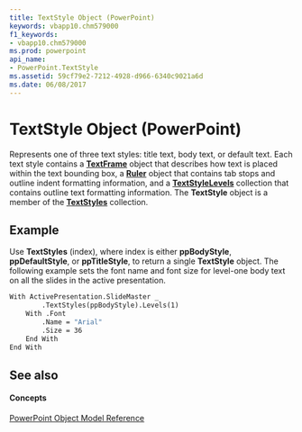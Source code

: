 ```yaml
---
title: TextStyle Object (PowerPoint)
keywords: vbapp10.chm579000
f1_keywords:
- vbapp10.chm579000
ms.prod: powerpoint
api_name:
- PowerPoint.TextStyle
ms.assetid: 59cf79e2-7212-4928-d966-6340c9021a6d
ms.date: 06/08/2017
---
```



# TextStyle Object (PowerPoint)

Represents one of three text styles: title text, body text, or default text. Each text style contains a  **[TextFrame](PowerPoint.TextFrame.md)** object that describes how text is placed within the text bounding box, a **[Ruler](PowerPoint.Ruler.md)** object that contains tab stops and outline indent formatting information, and a **[TextStyleLevels](PowerPoint.TextStyleLevels.md)** collection that contains outline text formatting information. The **TextStyle** object is a member of the **[TextStyles](PowerPoint.TextStyles.md)** collection.


## Example

Use  **TextStyles** (index), where index is either **ppBodyStyle**, **ppDefaultStyle**, or **ppTitleStyle**, to return a single **TextStyle** object. The following example sets the font name and font size for level-one body text on all the slides in the active presentation.


```vb
With ActivePresentation.SlideMaster _
        .TextStyles(ppBodyStyle).Levels(1)
    With .Font
        .Name = "Arial"
        .Size = 36
    End With
End With
```


## See also


#### Concepts


[PowerPoint Object Model Reference](object-model-powerpoint-vba-reference.md)

